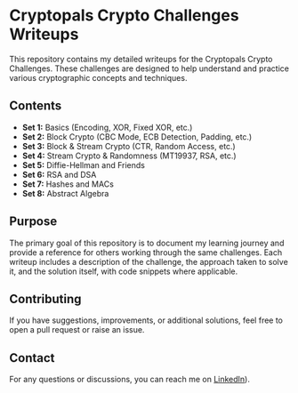 # Cryptopals Crypto Challenges Writeups

This repository contains my detailed writeups for the Cryptopals Crypto Challenges. These challenges are designed to help understand and practice various cryptographic concepts and techniques. 

## Contents

- **Set 1:** Basics (Encoding, XOR, Fixed XOR, etc.)
- **Set 2:** Block Crypto (CBC Mode, ECB Detection, Padding, etc.)
- **Set 3:** Block & Stream Crypto (CTR, Random Access, etc.)
- **Set 4:** Stream Crypto & Randomness (MT19937, RSA, etc.)
- **Set 5:** Diffie-Hellman and Friends
- **Set 6:** RSA and DSA
- **Set 7:** Hashes and MACs
- **Set 8:** Abstract Algebra

## Purpose

The primary goal of this repository is to document my learning journey and provide a reference for others working through the same challenges. Each writeup includes a description of the challenge, the approach taken to solve it, and the solution itself, with code snippets where applicable.

## Contributing

If you have suggestions, improvements, or additional solutions, feel free to open a pull request or raise an issue.

## Contact

For any questions or discussions, you can reach me on [LinkedIn](https://www.linkedin.com/in/tarik-abdelhadi-benaouda-215490221/)).
